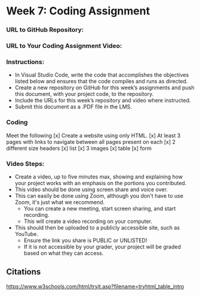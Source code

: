 # Week 7: Coding Assignment

### URL to GitHub Repository:


### URL to Your Coding Assignment Video:

### Instructions:
- In Visual Studio Code, write the code that accomplishes the objectives listed below and ensures that the code compiles and runs as directed. 
- Create a new repository on GitHub for this week’s assignments and push this document, with your project code, to the repository.
- Include the URLs for this week’s repository and video where instructed.
- Submit this document as a .PDF file in the LMS.

### Coding 
Meet the following 
[x] Create a website using only HTML.
[x] At least 3 pages with links to navigate between all pages present on each 
[x] 2 different size headers
[x] list
[x] 3 images
[x] table
[x] form

### Video Steps:
- Create a video, up to five minutes max, showing and explaining how your project works with an emphasis on the portions you contributed. 
- This video should be done using screen share and voice over. 
- This can easily be done using Zoom, although you don't have to use Zoom, it's just what we recommend. 
    - You can create a new meeting, start screen sharing, and start recording. 
    - This will create a video recording on your computer. 
- This should then be uploaded to a publicly accessible site, such as YouTube. 
    - Ensure the link you share is PUBLIC or UNLISTED!
    - If it is not accessible by your grader, your project will be graded based on what they can access.

## Citations

https://www.w3schools.com/html/tryit.asp?filename=tryhtml_table_intro